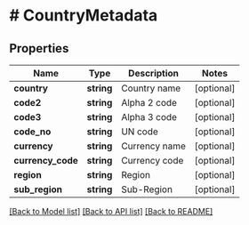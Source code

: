 # # CountryMetadata

## Properties

Name | Type | Description | Notes
------------ | ------------- | ------------- | -------------
**country** | **string** | Country name | [optional]
**code2** | **string** | Alpha 2 code | [optional]
**code3** | **string** | Alpha 3 code | [optional]
**code_no** | **string** | UN code | [optional]
**currency** | **string** | Currency name | [optional]
**currency_code** | **string** | Currency code | [optional]
**region** | **string** | Region | [optional]
**sub_region** | **string** | Sub-Region | [optional]

[[Back to Model list]](../../README.md#models) [[Back to API list]](../../README.md#endpoints) [[Back to README]](../../README.md)
